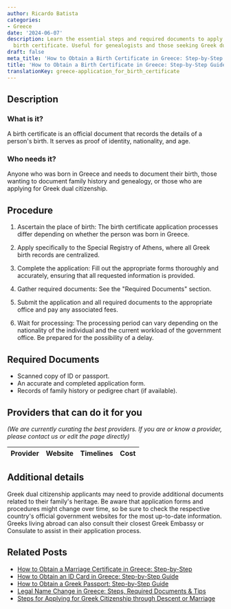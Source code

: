 ```yaml
---
author: Ricardo Batista
categories:
- Greece
date: '2024-06-07'
description: Learn the essential steps and required documents to apply for a Greek
  birth certificate. Useful for genealogists and those seeking Greek dual citizenship.
draft: false
meta_title: 'How to Obtain a Birth Certificate in Greece: Step-by-Step Guide'
title: 'How to Obtain a Birth Certificate in Greece: Step-by-Step Guide'
translationKey: greece-application_for_birth_certificate
---
```


## Description
### What is it?
A birth certificate is an official document that records the details of a person's birth. It serves as proof of identity, nationality, and age.

### Who needs it?
Anyone who was born in Greece and needs to document their birth, those wanting to document family history and genealogy, or those who are applying for Greek dual citizenship.

## Procedure

1. Ascertain the place of birth: The birth certificate application processes differ depending on whether the person was born in Greece.

2. Apply specifically to the Special Registry of Athens, where all Greek birth records are centralized. 

3. Complete the application: Fill out the appropriate forms thoroughly and accurately, ensuring that all requested information is provided.

4. Gather required documents: See the "Required Documents" section.

5. Submit the application and all required documents to the appropriate office and pay any associated fees.

6. Wait for processing: The processing period can vary depending on the nationality of the individual and the current workload of the government office. Be prepared for the possibility of a delay.

## Required Documents

- Scanned copy of ID or passport.
- An accurate and completed application form.
- Records of family history or pedigree chart (if available).

## Providers that can do it for you

_(We are currently curating the best providers. If you are or know a provider, please contact us or edit the page directly)_

| Provider        |     Website     |     Timelines    |       Cost      |
| :-------------: | :-------------: |  :-------------: | :-------------: |

## Additional details
Greek dual citizenship applicants may need to provide additional documents related to their family's heritage. Be aware that application forms and procedures might change over time, so be sure to check the respective country's official government websites for the most up-to-date information. Greeks living abroad can also consult their closest Greek Embassy or Consulate to assist in their application process.
## Related Posts

- [How to Obtain a Marriage Certificate in Greece: Step-by-Step](https://tramitit.com/guides/greece/application_for_marriage_certificate/)
- [How to Obtain an ID Card in Greece: Step-by-Step Guide](https://tramitit.com/guides/greece/application_for_id_issuance/)
- [How to Obtain a Greek Passport: Step-by-Step Guide](https://tramitit.com/guides/greece/application_for_passport_issuance/)
- [Legal Name Change in Greece: Steps, Required Documents & Tips](https://tramitit.com/guides/greece/application_for_name_change_certificate/)
- [Steps for Applying for Greek Citizenship through Descent or Marriage](https://tramitit.com/guides/greece/application_for_greek_citizenship/)